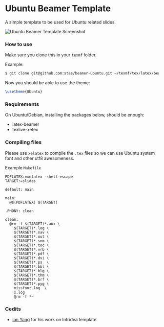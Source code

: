 Ubuntu Beamer Template
======================

A simple template to be used for Ubuntu related slides.

![Ubuntu Beamer Template Screenshot](http://i.imgur.com/CoTi5.png)

### How to use

Make sure you clone this in your `texmf` folder.

Example:

```bash
$ git clone git@github.com:stas/beamer-ubuntu.git ~/texmf/tex/latex/beamer/themes/theme/Ubuntu
```

Now you should be able to use the theme:

```tex
\usetheme{Ubuntu}
```

### Requirements

On Ubuntu/Debian, installing the packages below, should be enough:

* latex-beamer
* texlive-xetex

### Compiling files

Please use `xelatex` to compile the `.tex` files so we can use Ubuntu system
font and other utf8 awesomeness.

Example `Makefile`

```make
PDFLATEX:=xelatex -shell-escape
TARGET:=slides

default: main

main:
  @$(PDFLATEX) $(TARGET)

.PHONY: clean

clean:
  @rm -f $(TARGET)*.aux \
    $(TARGET)*.log \
    $(TARGET)*.nav \
    $(TARGET)*.out \
    $(TARGET)*.snm \
    $(TARGET)*.toc \
    $(TARGET)*.vrb \
    $(TARGET)*.pdf \
    $(TARGET)*.dvi \
    $(TARGET)*.ps  \
    $(TARGET)*.bbl \
    $(TARGET)*.blg \
    $(TARGET)*.thm \
    $(TARGET)*.brf \
    $(TARGET)*.pyg \
    missfont.log  \
    x.log
    @rm -f *~
```

### Cedits

* [Ian Yang](https://github.com/doitian) for his work on Intridea template.
